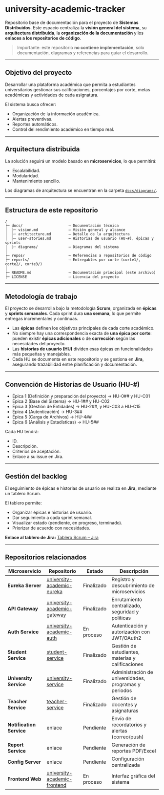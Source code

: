 # university-academic-tracker

Repositorio base de documentación para el proyecto de **Sistemas Distribuidos**.
Este espacio centraliza la **visión general del sistema**, su **arquitectura distribuida**, la **organización de la documentación** y los **enlaces a los repositorios de código**.

> Importante: este repositorio **no contiene implementación**, solo documentación, diagramas y referencias para guiar el desarrollo.

---

## Objetivo del proyecto

Desarrollar una plataforma académica que permita a estudiantes universitarios gestionar sus calificaciones, porcentajes por corte, metas académicas y actividades de cada asignatura.

El sistema busca ofrecer:

* Organización de la información académica.
* Alertas preventivas.
* Reportes automáticos.
* Control del rendimiento académico en tiempo real.

---

## Arquitectura distribuida

La solución seguirá un modelo basado en **microservicios**, lo que permitirá:

* Escalabilidad.
* Modularidad.
* Mantenimiento sencillo.

Los diagramas de arquitectura se encuentran en la carpeta [`docs/diagrams/`](./docs/diagrams/).

---

## Estructura de este repositorio

```plaintext
/
├─ docs/                     → Documentación técnica
│  ├─ vision.md              → Visión general y alcance
│  ├─ architecture.md        → Detalle de la arquitectura
│  ├─ user-stories.md        → Historias de usuario (HU-#), épicas y sprints
│  ├─ diagrams/              → Diagramas del sistema
│
├─ repos/                    → Referencias a repositorios de código
├─ reports/                  → Entregables por corte (corte1/, corte2/, corte3/)
│
├─ README.md                 → Documentación principal (este archivo)
├─ LICENSE                   → Licencia del proyecto
```

---

## Metodología de trabajo

El proyecto se desarrolla bajo la metodología **Scrum**, organizada en **épicas** y **sprints semanales**.
Cada sprint dura **una semana**, lo que permite entregas incrementales y continuas.

* Las **épicas** definen los objetivos principales de cada corte académico.
* No siempre hay una correspondencia exacta de **una épica por corte**: pueden existir **épicas adicionales** o de **corrección** según las necesidades del proyecto.
* Las **historias de usuario (HU)** dividen esas épicas en funcionalidades más pequeñas y manejables.
* Cada HU se documenta en este repositorio y se gestiona en **Jira**, asegurando trazabilidad entre planificación y documentación.

---

## Convención de Historias de Usuario (HU-#)

* Épica 1 (Definición y preparación del proyecto) → HU-0## y HU-C01
* Épica 2 (Base del Sistema) → HU-1## y HU-C02
* Épica 3 (Gestión de Entidades) → HU-2##, y HU-C03 a HU-C15
* Épica 4 (Autenticación) → HU-3##
* Épica 5 (Carga de Archivos) → HU-4##
* Épica 6 (Análisis y Estadísticas) → HU-5##

Cada HU tendrá:

* ID.
* Descripción.
* Criterios de aceptación.
* Enlace a su issue en Jira.

---

## Gestión del backlog

El seguimiento de épicas e historias de usuario se realiza en **Jira**, mediante un tablero Scrum.

El tablero permite:

* Organizar épicas e historias de usuario.
* Dar seguimiento a cada sprint semanal.
* Visualizar estado (pendiente, en progreso, terminado).
* Priorizar de acuerdo con necesidades.

**Enlace al tablero de Jira:**
[Tablero Scrum – Jira](https://juanferperez0421.atlassian.net/jira/software/projects/SCRUM/boards/1?atlOrigin=eyJpIjoiNTJhZjdiZDQwMzAwNDVlN2I1MThiNmU3MzNjYjYzMjIiLCJwIjoiaiJ9)

---

## Repositorios relacionados

| Microservicio            | Repositorio                                                                                   | Estado     | Descripción                                           |
| ------------------------ | --------------------------------------------------------------------------------------------- | ---------- | ----------------------------------------------------- |
| **Eureka Server**        | [university-academic-eureka](https://github.com/JuanPerez012/university-academic-eureka.git)  | Finalizado | Registro y descubrimiento de microservicios           |
| **API Gateway**          | [university-academic-gateway](https://github.com/JuanPerez012/university-academic-gateway.git)| Finalizado | Enrutamiento centralizado, seguridad y políticas      |
| **Auth Service**         | [university-academic-auth](https://github.com/JuanPerez012/university-academic-auth.git)      | En proceso | Autenticación y autorización con JWT/OAuth2           |
| **Student Service**      | [student-service](https://github.com/IAndresPH/student-service.git)                           | Finalizado | Gestión de estudiantes, materias y calificaciones     |
| **University Service**   | [university-service](https://github.com/JuanPerez012/university-service.git)                  | Finalizado | Administración de universidades, programas y periodos |
| **Teacher Service**      | [teacher-service](https://github.com/JuanPerez012/teacher-service.git)                        | Finalizado | Gestión de docentes y asignaturas                     |
| **Notification Service** | enlace                                                                                        | Pendiente  | Envío de recordatorios y alertas (correo/push)        |
| **Report Service**       | enlace                                                                                        | Pendiente  | Generación de reportes PDF/Excel                      |
| **Config Server**        | enlace                                                                                        | Pendiente  | Configuración centralizada                            |
| **Frontend Web**         | [university-academic-frontend](https://github.com/IAndresPH/university-academic-frontend.git) | En proceso | Interfaz gráfica del sistema                          |